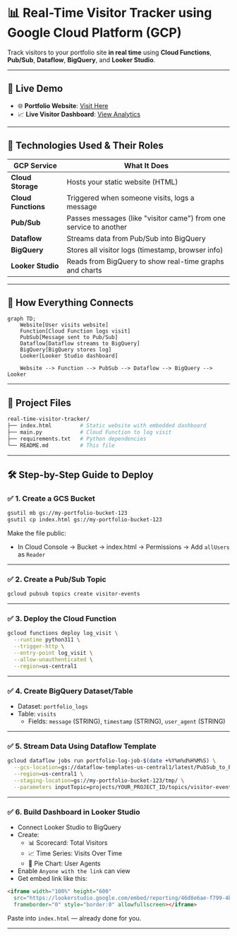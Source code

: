 # 📊 Real-Time Visitor Tracker using Google Cloud Platform (GCP)

Track visitors to your portfolio site **in real time** using **Cloud Functions**, **Pub/Sub**, **Dataflow**, **BigQuery**, and **Looker Studio**.

---

## 🚀 Live Demo

- 🌐 **Portfolio Website**: [Visit Here](https://storage.googleapis.com/my-portfolio-bucket-123/index.html)
- 📈 **Live Visitor Dashboard**: [View Analytics](https://lookerstudio.google.com/reporting/46d8e6ae-f799-4bcc-87f8-6c4228ef8ae5)

---

## 🔧 Technologies Used & Their Roles

| GCP Service        | What It Does |
|--------------------|--------------|
| **Cloud Storage**  | Hosts your static website (HTML) |
| **Cloud Functions**| Triggered when someone visits, logs a message |
| **Pub/Sub**        | Passes messages (like "visitor came") from one service to another |
| **Dataflow**       | Streams data from Pub/Sub into BigQuery |
| **BigQuery**       | Stores all visitor logs (timestamp, browser info) |
| **Looker Studio**  | Reads from BigQuery to show real-time graphs and charts |

---

## 🧠 How Everything Connects

```mermaid
graph TD;
    Website[User visits website]
    Function[Cloud Function logs visit]
    PubSub[Message sent to Pub/Sub]
    Dataflow[Dataflow streams to BigQuery]
    BigQuery[BigQuery stores log]
    Looker[Looker Studio dashboard]

    Website --> Function --> PubSub --> Dataflow --> BigQuery --> Looker
```

---

## 📁 Project Files

```bash
real-time-visitor-tracker/
├── index.html         # Static website with embedded dashboard
├── main.py            # Cloud Function to log visit
├── requirements.txt   # Python dependencies
└── README.md          # This file
```

---

## 🛠️ Step-by-Step Guide to Deploy

### ✅ 1. Create a GCS Bucket

```bash
gsutil mb gs://my-portfolio-bucket-123
gsutil cp index.html gs://my-portfolio-bucket-123
```

Make the file public:
- In Cloud Console → Bucket → index.html → Permissions → Add `allUsers` as `Reader`

---

### ✅ 2. Create a Pub/Sub Topic

```bash
gcloud pubsub topics create visitor-events
```

---

### ✅ 3. Deploy the Cloud Function

```bash
gcloud functions deploy log_visit \
  --runtime python311 \
  --trigger-http \
  --entry-point log_visit \
  --allow-unauthenticated \
  --region=us-central1
```

---

### ✅ 4. Create BigQuery Dataset/Table

- Dataset: `portfolio_logs`
- Table: `visits`
  - Fields: `message` (STRING), `timestamp` (STRING), `user_agent` (STRING)

---

### ✅ 5. Stream Data Using Dataflow Template

```bash
gcloud dataflow jobs run portfolio-log-job-$(date +%Y%m%d%H%M%S) \
  --gcs-location=gs://dataflow-templates-us-central1/latest/PubSub_to_BigQuery \
  --region=us-central1 \
  --staging-location=gs://my-portfolio-bucket-123/tmp/ \
  --parameters inputTopic=projects/YOUR_PROJECT_ID/topics/visitor-events,outputTableSpec=YOUR_PROJECT_ID:portfolio_logs.visits
```

---

### ✅ 6. Build Dashboard in Looker Studio

- Connect Looker Studio to BigQuery
- Create:
  - 📊 Scorecard: Total Visitors
  - 📈 Time Series: Visits Over Time
  - 🧩 Pie Chart: User Agents
- Enable `Anyone with the link` can view
- Get embed link like this:

```html
<iframe width="100%" height="600"
  src="https://lookerstudio.google.com/embed/reporting/46d8e6ae-f799-4bcc-87f8-6c4228ef8ae5/page/1M"
  frameborder="0" style="border:0" allowfullscreen></iframe>
```

Paste into `index.html` — already done for you.

---




